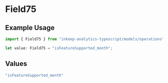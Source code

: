 # Field75

## Example Usage

```typescript
import { Field75 } from "inkeep-analytics-typescript/models/operations";

let value: Field75 = "isFeatureSupported_month";
```

## Values

```typescript
"isFeatureSupported_month"
```